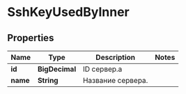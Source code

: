 

# SshKeyUsedByInner


## Properties

| Name | Type | Description | Notes |
|------------ | ------------- | ------------- | -------------|
|**id** | **BigDecimal** | ID сервер.а |  |
|**name** | **String** | Название сервера. |  |



